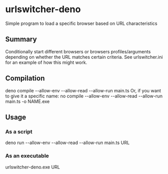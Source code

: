# urlswitcher-deno
Simple program to load a specific browser based on URL characteristics

## Summary
Conditionally start different browsers or browsers profiles/arguments depending on whether the URL matches certain criteria.  See urlswitcher.ini for an example of how this might work.

## Compilation
deno compile --allow-env --allow-read --allow-run main.ts
Or, if you want to give it a specific name:
no compile --allow-env --allow-read --allow-run main.ts -o NAME.exe

## Usage

### As a script
deno run --allow-env --allow-read --allow-run main.ts URL

### As an executable
urlswitcher-deno.exe URL
